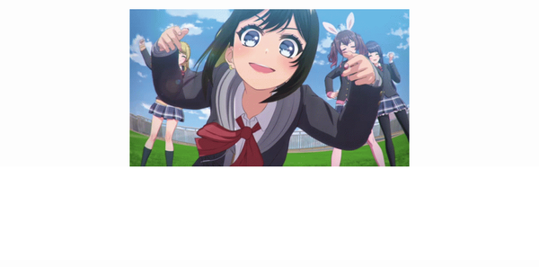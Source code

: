 <div>
    <div style="display: flex; justify-content: center;">
        <img src="./media/d4dj-anime.gif" alt="gif">
    </div>
    <div style=" display: flex; justify-content: center;">
        <img src="./Frame-19svg.svg" alt="svg">
        <img src="./Frame-19svg.svg" alt="svg">
        <img src="./Frame-19svg.svg" alt="svg">
        <img src="./Frame-19svg.svg" alt="svg">
        <img src="./Frame-19svg.svg" alt="svg">
        <img src="./Frame-19svg.svg" alt="svg">
        <img src="./Frame-19svg.svg" alt="svg">
        <img src="./Frame-19svg.svg" alt="svg">
    </div>
</div>
<!--
**NistonT/NistonT** is a ✨ _special_ ✨ repository because its `README.md` (this file) appears on your GitHub profile.

Here are some ideas to get you started:

- 🔭 I’m currently working on ...
- 🌱 I’m currently learning ...
- 👯 I’m looking to collaborate on ...
- 🤔 I’m looking for help with ...
- 💬 Ask me about ...
- 📫 How to reach me: ...
- 😄 Pronouns: ...
- ⚡ Fun fact: ...
-->
